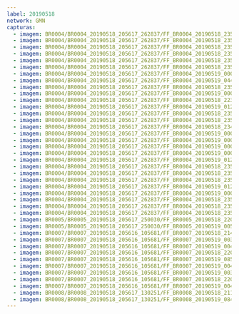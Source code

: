 ```yaml
---
label: 20190518
network: GMN
capturas:
  - imagem: BR0004/BR0004_20190518_205617_262837/FF_BR0004_20190518_235325_246_0209920.fits_maxpixel.jpg
  - imagem: BR0004/BR0004_20190518_205617_262837/FF_BR0004_20190518_235033_415_0207360.fits_maxpixel.jpg
  - imagem: BR0004/BR0004_20190518_205617_262837/FF_BR0004_20190518_235209_093_0207872.fits_maxpixel.jpg
  - imagem: BR0004/BR0004_20190518_205617_262837/FF_BR0004_20190518_235020_616_0207104.fits_maxpixel.jpg
  - imagem: BR0004/BR0004_20190518_205617_262837/FF_BR0004_20190518_235819_915_0215808.fits_maxpixel.jpg
  - imagem: BR0004/BR0004_20190518_205617_262837/FF_BR0004_20190518_235241_789_0208896.fits_maxpixel.jpg
  - imagem: BR0004/BR0004_20190518_205617_262837/FF_BR0004_20190519_000145_039_0219904.fits_maxpixel.jpg
  - imagem: BR0004/BR0004_20190518_205617_262837/FF_BR0004_20190519_044242_514_0556032.fits_maxpixel.jpg
  - imagem: BR0004/BR0004_20190518_205617_262837/FF_BR0004_20190518_235832_732_0216064.fits_maxpixel.jpg
  - imagem: BR0004/BR0004_20190518_205617_262837/FF_BR0004_20190519_000157_867_0220160.fits_maxpixel.jpg
  - imagem: BR0004/BR0004_20190518_205617_262837/FF_BR0004_20190518_223037_477_0111616.fits_maxpixel.jpg
  - imagem: BR0004/BR0004_20190518_205617_262837/FF_BR0004_20190519_012917_960_0324608.fits_maxpixel.jpg
  - imagem: BR0004/BR0004_20190518_205617_262837/FF_BR0004_20190518_235259_627_0209408.fits_maxpixel.jpg
  - imagem: BR0004/BR0004_20190518_205617_262837/FF_BR0004_20190518_235520_544_0212224.fits_maxpixel.jpg
  - imagem: BR0004/BR0004_20190518_205617_262837/FF_BR0004_20190518_234954_988_0206592.fits_maxpixel.jpg
  - imagem: BR0004/BR0004_20190518_205617_262837/FF_BR0004_20190519_000028_031_0218368.fits_maxpixel.jpg
  - imagem: BR0004/BR0004_20190518_205617_262837/FF_BR0004_20190519_000015_223_0218112.fits_maxpixel.jpg
  - imagem: BR0004/BR0004_20190518_205617_262837/FF_BR0004_20190519_000131_987_0219648.fits_maxpixel.jpg
  - imagem: BR0004/BR0004_20190518_205617_262837/FF_BR0004_20190519_000053_637_0218880.fits_maxpixel.jpg
  - imagem: BR0004/BR0004_20190518_205617_262837/FF_BR0004_20190519_012943_583_0325120.fits_maxpixel.jpg
  - imagem: BR0004/BR0004_20190518_205617_262837/FF_BR0004_20190518_235312_470_0209664.fits_maxpixel.jpg
  - imagem: BR0004/BR0004_20190518_205617_262837/FF_BR0004_20190518_235442_116_0211456.fits_maxpixel.jpg
  - imagem: BR0004/BR0004_20190518_205617_262837/FF_BR0004_20190518_235217_358_0208128.fits_maxpixel.jpg
  - imagem: BR0004/BR0004_20190518_205617_262837/FF_BR0004_20190519_012905_149_0324352.fits_maxpixel.jpg
  - imagem: BR0004/BR0004_20190518_205617_262837/FF_BR0004_20190519_000119_160_0219392.fits_maxpixel.jpg
  - imagem: BR0004/BR0004_20190518_205617_262837/FF_BR0004_20190518_235858_351_0216576.fits_maxpixel.jpg
  - imagem: BR0004/BR0004_20190518_205617_262837/FF_BR0004_20190518_235046_225_0207616.fits_maxpixel.jpg
  - imagem: BR0004/BR0004_20190518_205617_262837/FF_BR0004_20190518_235454_916_0211712.fits_maxpixel.jpg
  - imagem: BR0005/BR0005_20190518_205617_250030/FF_BR0005_20190518_220923_554_0079104.fits_maxpixel.jpg
  - imagem: BR0005/BR0005_20190518_205617_250030/FF_BR0005_20190519_005208_660_0269824.fits_maxpixel.jpg
  - imagem: BR0007/BR0007_20190518_205616_105681/FF_BR0007_20190518_214028_310_0048640.fits_maxpixel.jpg
  - imagem: BR0007/BR0007_20190518_205616_105681/FF_BR0007_20190519_003722_922_0242688.fits_maxpixel.jpg
  - imagem: BR0007/BR0007_20190518_205616_105681/FF_BR0007_20190519_004322_116_0249344.fits_maxpixel.jpg
  - imagem: BR0007/BR0007_20190518_205616_105681/FF_BR0007_20190518_220530_610_0076032.fits_maxpixel.jpg
  - imagem: BR0007/BR0007_20190518_205616_105681/FF_BR0007_20190519_085327_248_0792832.fits_maxpixel.jpg
  - imagem: BR0007/BR0007_20190518_205616_105681/FF_BR0007_20190519_004234_096_0248320.fits_maxpixel.jpg
  - imagem: BR0007/BR0007_20190518_205616_105681/FF_BR0007_20190519_003820_135_0243712.fits_maxpixel.jpg
  - imagem: BR0007/BR0007_20190518_205616_105681/FF_BR0007_20190518_220556_975_0076544.fits_maxpixel.jpg
  - imagem: BR0007/BR0007_20190518_205616_105681/FF_BR0007_20190519_004204_499_0247808.fits_maxpixel.jpg
  - imagem: BR0008/BR0008_20190518_205617_130251/FF_BR0008_20190518_211606_318_0016640.fits_maxpixel.jpg
  - imagem: BR0008/BR0008_20190518_205617_130251/FF_BR0008_20190519_084229_772_0433408.fits_maxpixel.jpg
---
```

